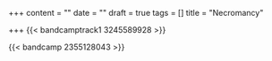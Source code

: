 +++
content = ""
date = ""
draft = true
tags = []
title = "Necromancy"

+++
{{< bandcamptrack1 3245589928 >}}

{{< bandcamp 2355128043 >}}